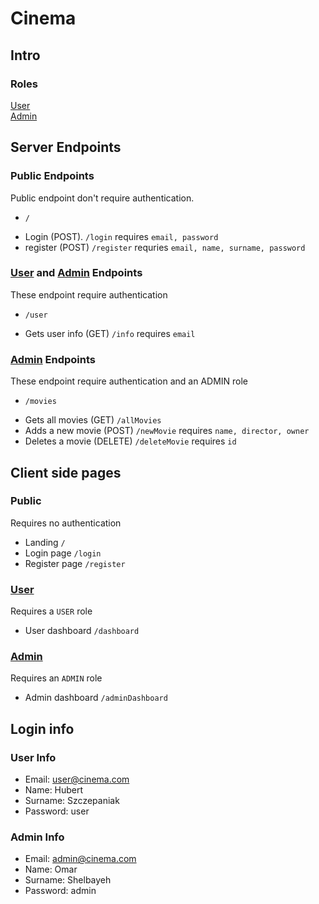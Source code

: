 # Cinema

## Intro
### Roles
[User](#user) <br />
[Admin](#admin) <br />

## Server Endpoints

### Public Endpoints
Public endpoint don't require authentication.
* `/`
+ Login (POST). `/login` requires `email, password` 
+ register (POST) `/register` requries `email, name, surname, password`

### [User](#user) and [Admin](#admin) Endpoints
These endpoint require authentication
* `/user`
+ Gets user info (GET) `/info` requires `email`

### [Admin](#admin) Endpoints
These endpoint require authentication and an ADMIN role
* `/movies`
+ Gets all movies (GET) `/allMovies`
+ Adds a new movie (POST) `/newMovie` requires `name, director, owner`
+ Deletes a movie (DELETE) `/deleteMovie` requires `id`

## Client side pages

### Public
Requires no authentication
* Landing `/`
* Login page `/login`
* Register page `/register`

### [User](#user)
Requires a `USER` role
* User dashboard `/dashboard`

### [Admin](#admin)
Requires an `ADMIN` role
* Admin dashboard `/adminDashboard`


## Login info
<a id="user"></a>
### User Info

  + Email: user@cinema.com <br />
  + Name: Hubert <br />
  + Surname: Szczepaniak <br />
  + Password: user <br />

<a id="admin"></a>
### Admin Info

  + Email: admin@cinema.com <br />
  + Name: Omar <br />
  + Surname: Shelbayeh <br />
  + Password: admin <br />
